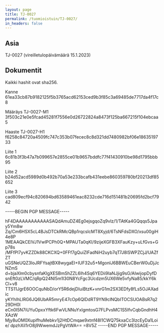 ```yaml
---
layout: page
title: TJ-0027
permalink: /tuomioistuin/TJ-0027/
in_headers: false
---
```


## Asia

TJ-0027 (vireilletulopäivämäärä 15.1.2023)

## Dokumentit

Kaikki hashit ovat sha256.

Kanne 61ea33cb87b9182125f5b3765acd62153ced9b3f85c3a69485de7717da4f17c8

Määräys TJ-0027-M1 3f503c21e0e5fcad45281f7556e0d26722824a8473f125ba667215f104ebcaa5

Haaste TJ-0027-H1 f6258c84720a4509fc747c353b07fecec8c8d321dd7480982bf06e1863519733

Liite 1 6c81b3f3b47a7b099657e2855ce01b9657bddfc77f41430910be98d1795bbb95

Liite 2 b24d52acd5989d0b492b70a53e233bcafb431eebe860359780bf20213df85652

Liite 3 cad809ecf94c820694bd63589461eac8232cde716d151481b20695fd2bcf7942

-----BEGIN PGP MESSAGE-----

hF4DAAAAAAAAAAASAQdAmuDZ4Eg0ejsgqoZq9vlz/1/TAtKa4GQqqs5Jpay5Ym8w
Zq/Cm6HSX5cL4BJsDTCkRMcQBp1rqcsIcMT8Xyjd/6TsNFdsDXO/xsu00giH4e8P
1MEAAQkCEIVJ1VwlPCPh0Q+MPAUTa0qKI/9zijeXGFB3XFauKzy+uLfGvs+Gp78s
/MFfPl7yvKZZDk88CKCXQ+0FFf7gQuiZlFadNiH2uyb7qT7J8lSWPZCjJ/UAZfZT
uGSNeUQZ3loJRFYsajtBX8wygaEI+IUF32u5+MgonlJ6BBWEuCBerW0uDjJcNZmS
d+bjaXlm0cbysnfaKIgXESBmShZZL6Ih4Sq6YEDii9IaNJjig9sG/AIwijopDyfD
snEft0zLVMC/qRpQ24NI5m1l30N8YcFgc3Ucdzm5UX6We5vfyNa85/kkY6kCl+v8
TTS11JgrE6OOCquNbD/orY5R6dejDIuiBtzK+vnrG1m2SX3EDfy8fLs5OJAXadic
yKYhIhLIRG6JQ6UbAR5mryE47cOp6QlDdRT9YN9clNQbITOCSUOABsR7q229DH0l
eCn0I5N7iUYuOpxxYftk6FwVLNNuYxIgmtosG7FLPvsMC1S5IfvCqbGndhH4XAzW
Mjy8uOM0XupifhuMebkv1j2HtDCmqae9xtnf48I1CWQ75kxaCc3lzcEyDa1Loie/
dpzhXiI1rO8j9WwemdJzPgVtWA==
=8V5Z
-----END PGP MESSAGE-----


[rapidprogrammer]: http://rapidprogrammer.com
[kranu]: https://www.kranu.fi
[boogie]: https://boogiesoftware.com/
